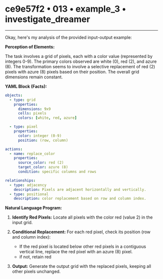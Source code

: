 # ce9e57f2 • 013 • example_3 • investigate_dreamer

---
Okay, here's my analysis of the provided input-output example:

**Perception of Elements:**

The task involves a grid of pixels, each with a color value (represented by integers 0-9). The primary colors observed are white (0), red (2), and azure (8). The transformation seems to involve a selective replacement of red (2) pixels with azure (8) pixels based on their position. The overall grid dimensions remain constant.

**YAML Block (Facts):**



```yaml
objects:
  - type: grid
    properties:
      dimensions: 9x9
      cells: pixels
      colors: [white, red, azure]

  - type: pixel
    properties:
      color: integer (0-9)
      position: (row, column)

actions:
  - name: replace_color
    properties:
      source_color: red (2)
      target_color: azure (8)
      condition: specific columns and rows

relationships:
  - type: adjacency
    description: Pixels are adjacent horizontally and vertically.
  - type: positional
    description: color replacement based on row and column index.
```



**Natural Language Program:**

1.  **Identify Red Pixels:** Locate all pixels with the color red (value 2) in the input grid.

2.  **Conditional Replacement:** For each red pixel, check its position (row and column index):
    *   If the red pixel is located below other red pixels in a contiguous vertical line, replace the red pixel with an azure (8) pixel.
    * if not, retain red

3.  **Output:** Generate the output grid with the replaced pixels, keeping all other pixels unchanged.

